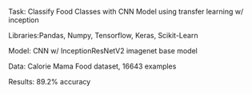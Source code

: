 Task: Classify Food Classes with CNN Model using transfer learning w/ inception

Libraries:Pandas, Numpy, Tensorflow, Keras, Scikit-Learn

Model: CNN w/ InceptionResNetV2 imagenet base model

Data: Calorie Mama Food dataset, 16643 examples

Results: 89.2% accuracy
